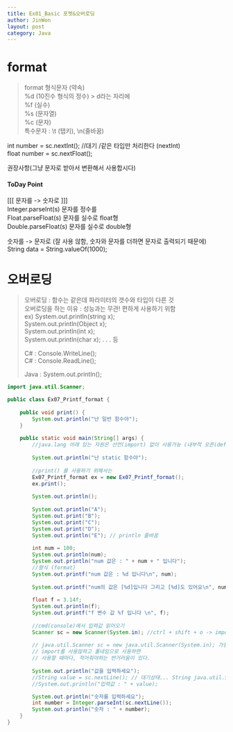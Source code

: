 ```yaml
---
title: Ex01_Basic 포멧&오버로딩
author: JinWon
layout: post
category: Java
---
```


# format
>format 형식문자 (약속) <br>
%d (10진수 형식의 정수) > d라는 자리에 <br>
%f (실수) <br>
%s (문자열) <br>
%c (문자) <br>
특수문자 : \t (탭키), \n(줄바꿈)


int number = sc.nextInt(); //대기 /같은 타입만 처리한다 (nextInt) <br>
float number = sc.nextFloat(); <br>

권장사항(그냥 문자로 받아서 변환해서 사용합시다) <br>

#### ToDay Point
[[[ 문자를  -> 숫자로 ]]] <br>
Integer.parseInt(s) 문자를 정수를 <br>
Float.parseFloat(s) 문자를 실수로 float형 <br>
Double.parseFloat(s) 문자를 실수로 double형

숫자를 -> 문자로 (잘 사용 않함, 숫자와 문자를 더하면 문자로 출력되기 때문에) <br>
String data = String.valueOf(1000); <br>

# 오버로딩
> 오버로딩 : 함수는 같은데 파라미터의 갯수와 타입이 다른 것 <br>
오버로딩을 하는 이유 : 성능과는 무관! 편하게 사용하기 위함 <br>
ex) System.out.println(string x); <br>
    System.out.println(Object x); <br>
    System.out.println(int x); <br>
    System.out.println(char x); . . . 등 <br>
>
>C# : Console.WriteLine(); <br>
C# : Console.ReadLine(); <br>
>
>Java : System.out.println(); 

~~~java
import java.util.Scanner;

public class Ex07_Printf_format {
	
	public void print() {
		System.out.println("난 일반 함수야");
	}
	
	public static void main(String[] args) {
		//java.lang 아래 있는 자원은 선언(import) 없이 사용가능 (내부적 오픈(default open))
		
		System.out.println("난 static 함수야");
		
		//print() 를 사용하기 위해서는
		Ex07_Printf_format ex = new Ex07_Printf_format();
		ex.print();
		
		System.out.println();
		
		System.out.println("A");
		System.out.print("B");
		System.out.print("C");
		System.out.print("D");
		System.out.println("E"); // println 줄바꿈
		
		int num = 100;
		System.out.println(num);
		System.out.println("num 값은 : " + num + " 입니다");
		//형식 (format)
		System.out.printf("num 값은 : %d 입니다\n", num);
		
		System.out.printf("num의 값은 [%d]입니다 그리고 [%d]도 있어요\n", num, 1000);
		
		float f = 3.14f;
		System.out.println(f);
		System.out.printf("f 변수 값 %f 입니다 \n", f);
		
		//cmd(console)에서 입력값 읽어오기
		Scanner sc = new Scanner(System.in); //ctrl + shift + o -> import 자동완성
		
		// java.util.Scanner sc = new java.util.Scanner(System.in); 가능
		// import를 사용않하고 풀네임으로 사용하면
		// 사용할 때마다, 적어줘야하는 번거러움이 있다.
		
		System.out.println("값을 입력하세요");
		//String value = sc.nextLine(); // 대기상태... String java.util.Scanner.nextLine()
		//System.out.println("입력값 : " + value);

		System.out.println("숫자를 입력하세요");
		int number = Integer.parseInt(sc.nextLine());
		System.out.println("숫자 : " + number);
	}
}

~~~
